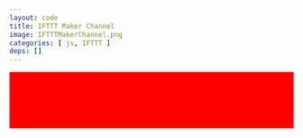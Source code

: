 ```yaml
---
layout: code
title: IFTTT Maker Channel
image: IFTTTMakerChannel.png
categories: [ js, IFTTT ]
deps: []
---
```

<style>
    #send{
        height: 100px;
        width: 100%;
        background: red;
    }
</style>
<div id="send"></div>

<script>
    window.addEventListener('load', function(){
        var div = document.querySelector( '#send' );
        div.addEventListener( 'click', send );

        function send(){
          var xhr = new XMLHttpRequest();
          var url = 'https://maker.ifttt.com/trigger/sendMail/with/key/YourKey';
          
          //params
          var dest = 'mail@mail.com';
          var msg = 'Yo Spam!';
          var signature = 'Yo!';
          var params = 'value1=' + dest + '&value2=' + msg + '&value3=' + signature;
          
          xhr.open( 'POST', url, true );
          xhr.setRequestHeader( 'Content-type', 'application/x-www-form-urlencoded' );

          xhr.onreadystatechange = function() {
              if( xhr.readyState == 4 && xhr.status == 200 ) {
                  div.style.background = 'yellow';
              }
          };
          
          xhr.send( params );
        }
    });
</script>